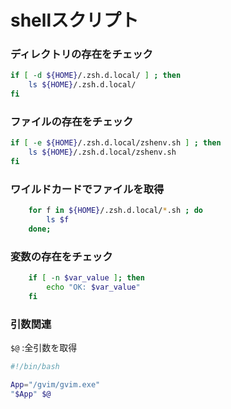 # shellスクリプト


### ディレクトリの存在をチェック

```bash
if [ -d ${HOME}/.zsh.d.local/ ] ; then
    ls ${HOME}/.zsh.d.local/
fi
```

### ファイルの存在をチェック


```bash
if [ -e ${HOME}/.zsh.d.local/zshenv.sh ] ; then
	ls ${HOME}/.zsh.d.local/zshenv.sh 
fi
```


### ワイルドカードでファイルを取得


```bash
	for f in ${HOME}/.zsh.d.local/*.sh ; do
		ls $f
	done;
```

### 変数の存在をチェック

```bash
	if [ -n $var_value ]; then
		echo "OK: $var_value"
	fi
```


### 引数関連

 ```$@``` :全引数を取得 
```bash
#!/bin/bash

App="/gvim/gvim.exe"
"$App" $@
```